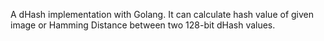 A dHash implementation with Golang. It can calculate hash value of given image or Hamming Distance between two 128-bit dHash values.